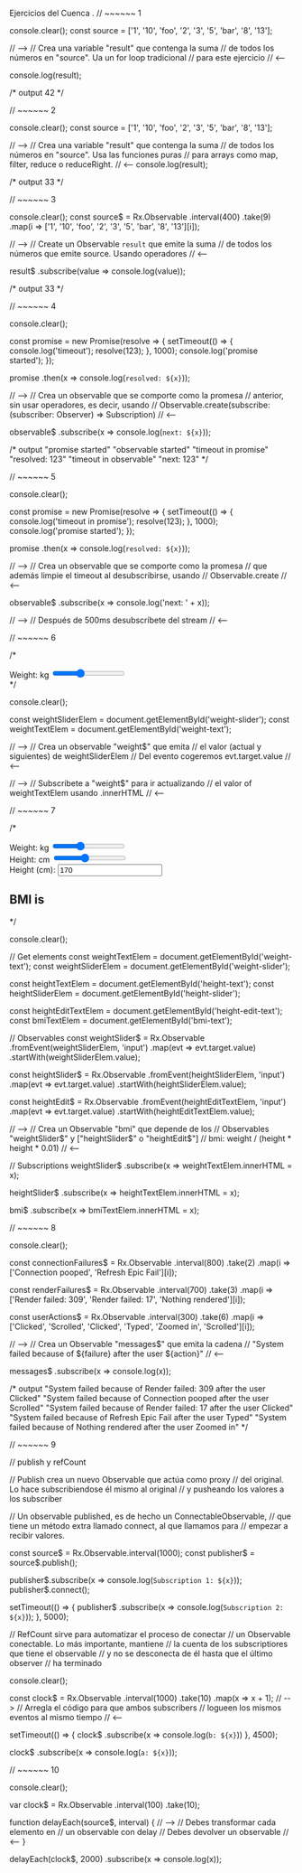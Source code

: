 Ejercicios del Cuenca . 
// ~~~~~~ 1

console.clear();
const source = ['1', '10', 'foo', '2', '3', '5', 'bar', '8', '13'];

// -->
// Crea una variable "result" que contenga la suma
// de todos los números en "source". Ua un for loop tradicional
// para este ejercicio
// <--

console.log(result);

/* output
42
*/

// ~~~~~~ 2

console.clear();
const source = ['1', '10', 'foo', '2', '3', '5', 'bar', '8', '13'];

// -->
// Crea una variable "result" que contenga la suma
// de todos los números en "source". Usa las funciones puras
// para arrays como map, filter, reduce o reduceRight.
// <--
console.log(result);

/* output
33
*/

// ~~~~~~ 3

console.clear();
const source$ = Rx.Observable
  .interval(400)
  .take(9)
  .map(i => ['1', '10', 'foo', '2', '3', '5', 'bar', '8', '13'][i]);

// -->
// Create un Observable `result` que emite la suma
// de todos los números que emite source. Usando operadores
// <--

result$
  .subscribe(value => console.log(value));

/* output
33
*/

// ~~~~~~ 4

console.clear();

const promise = new Promise(resolve => {
  setTimeout(() => {
    console.log('timeout');
    resolve(123);
  }, 1000);
  console.log('promise started');
});

promise
  .then(x => console.log(`resolved: ${x}`));

// -->
// Crea un observable que se comporte como la promesa
// anterior, sin usar operadores, es decir, usando
// Observable.create(subscribe: (subscriber: Observer) => Subscription)
// <--

observable$
  .subscribe(x => console.log(`next: ${x}`));

/* output
"promise started"
"observable started"
"timeout in promise"
"resolved: 123"
"timeout in observable"
"next: 123"
*/

// ~~~~~~ 5

console.clear();

const promise = new Promise(resolve => {
  setTimeout(() => {
    console.log('timeout in promise');
    resolve(123);
  }, 1000);
  console.log('promise started');
});

promise
  .then(x => console.log(`resolved: ${x}`));

// -->
// Crea un observable que se comporte como la promesa
// que además limpie el timeout al desubscribirse, usando
// Observable.create
// <--

observable$
  .subscribe(x => console.log('next: ' + x));

// -->
// Después de 500ms desubscríbete del stream
// <--

// ~~~~~~ 6

/*
<div class="row">
  Weight:
  <span id="weight-text"></span>kg
  <input id="weight-slider" type="range" min="40" max="120" step="1" value="70">
</div>
*/

console.clear();

const weightSliderElem = document.getElementById('weight-slider');
const weightTextElem   = document.getElementById('weight-text');

// -->
// Crea un observable "weight$" que emita
// el valor (actual y siguientes) de weightSliderElem
// Del evento cogeremos evt.target.value
// <--

// -->
// Subscribete a "weight$" para ir actualizando
// el valor of weightTextElem usando .innerHTML
// <--

// ~~~~~~ 7

/*
  <div class="row">
    Weight: <span id="weight-text"></span>kg
    <input id="weight-slider" type="range" min="40" max="120" step="1" value="70">
  </div>
  <div class="row">
    Height: <span id="height-text"></span>cm
    <input id="height-slider" type="range" min="140" max="210" value="170">
  </div>
  <div class="row">
    Height (cm): <input id="height-edit-text" type="text" value="170">
  </div>
  <h2>BMI is <span id="bmi-text"></h2>
*/

console.clear();

// Get elements
const weightTextElem     = document.getElementById('weight-text');
const weightSliderElem   = document.getElementById('weight-slider');

const heightTextElem     = document.getElementById('height-text');
const heightSliderElem   = document.getElementById('height-slider');

const heightEditTextElem = document.getElementById('height-edit-text');
const bmiTextElem        = document.getElementById('bmi-text');

// Observables
const weightSlider$ = Rx.Observable
  .fromEvent(weightSliderElem, 'input')
  .map(evt => evt.target.value)
  .startWith(weightSliderElem.value);

const heightSlider$ = Rx.Observable
  .fromEvent(heightSliderElem, 'input')
  .map(evt => evt.target.value)
  .startWith(heightSliderElem.value);

const heightEdit$ = Rx.Observable
  .fromEvent(heightEditTextElem, 'input')
  .map(evt => evt.target.value)
  .startWith(heightEditTextElem.value);

// -->
// Crea un Observable "bmi" que depende de los
// Observables "weightSlider$" y ["heightSlider$" o "heightEdit$"]
// bmi: weight / (height * height * 0.01)
// <--

// Subscriptions
weightSlider$
  .subscribe(x => weightTextElem.innerHTML = x);

heightSlider$
  .subscribe(x => heightTextElem.innerHTML = x);

bmi$
  .subscribe(x => bmiTextElem.innerHTML = x);

// ~~~~~~ 8

console.clear();

const connectionFailures$ = Rx.Observable
  .interval(800)
  .take(2)
  .map(i => ['Connection pooped', 'Refresh Epic Fail'][i]);

const renderFailures$ = Rx.Observable
  .interval(700)
  .take(3)
  .map(i => ['Render failed: 309', 'Render failed: 17', 'Nothing rendered'][i]);

const userActions$ = Rx.Observable
  .interval(300)
  .take(6)
  .map(i => ['Clicked', 'Scrolled', 'Clicked', 'Typed', 'Zoomed in', 'Scrolled'][i]);

// -->
// Crea un Observable "messages$" que emita la cadena
// "System failed because of ${failure} after the user ${action}"
// <--

messages$
  .subscribe(x => console.log(x));

/* output
"System failed because of Render failed: 309 after the user Clicked"
"System failed because of Connection pooped after the user Scrolled"
"System failed because of Render failed: 17 after the user Clicked"
"System failed because of Refresh Epic Fail after the user Typed"
"System failed because of Nothing rendered after the user Zoomed in"
*/

// ~~~~~~ 9

// publish y refCount

// Publish crea un nuevo Observable que actúa como proxy
// del original. Lo hace subscribiendose él mismo al original
// y pusheando los valores a los subscriber

// Un observable published, es de hecho un ConnectableObservable,
// que tiene un método extra llamado connect, al que llamamos para
// empezar a recibir valores.

const source$ = Rx.Observable.interval(1000);
const publisher$ = source$.publish();

publisher$.subscribe(x => console.log(`Subscription 1: ${x}`));
publisher$.connect();

setTimeout(() => {
  publisher$
    .subscribe(x => console.log(`Subscription 2: ${x}`));
}, 5000);

// RefCount sirve para automatizar el proceso de conectar
// un Observable conectable. Lo más importante, mantiene
// la cuenta de los subscriptiores que tiene el observable
// y no se desconecta de él hasta que el último observer
// ha terminado

console.clear();

const clock$ = Rx.Observable
  .interval(1000)
  .take(10)
  .map(x => x + 1);
// -->
// Arregla el código para que ambos subscribers
// logueen los mismos eventos al mismo tiempo
// <--

setTimeout(() => {
  clock$
    .subscribe(x => console.log(`b: ${x}`))
}, 4500);

clock$
  .subscribe(x => console.log(`a: ${x}`));

// ~~~~~~ 10

console.clear();

var clock$ = Rx.Observable
  .interval(100)
  .take(10);

function delayEach(source$, interval) {
  // -->
  // Debes transformar cada elemento en
  // un observable con delay
  // Debes devolver un observable
  // <--
}

delayEach(clock$, 2000)
  .subscribe(x => console.log(x));

